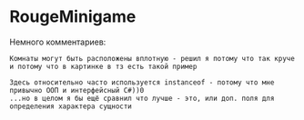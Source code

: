 # RougeMinigame




Немного комментариев:

    Комнаты могут быть расположены вплотную - решил я потому что так круче и потому что в картинке в тз есть такой пример
    
    Здесь относительно часто используется instanceof - потому что мне привычно ООП и интерфейсный C#))0
    ...но в целом я бы ещё сравнил что лучше - это, или доп. поля для определения характера сущности
